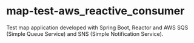 # map-test-aws_reactive_consumer
Test map application developed with Spring Boot, Reactor and AWS SQS (Simple Queue Service) and SNS (Simple Notification Service).
